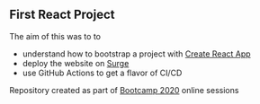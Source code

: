 ## First React Project

The aim of this was to to
- understand how to bootstrap a project with [Create React App](https://github.com/facebook/create-react-app)
- deploy the website on [Surge](https://surge.sh)
- use GitHub Actions to get a flavor of CI/CD

Repository created as part of [Bootcamp 2020](https://github.com/panacloud/bootcamp-2020) online sessions
